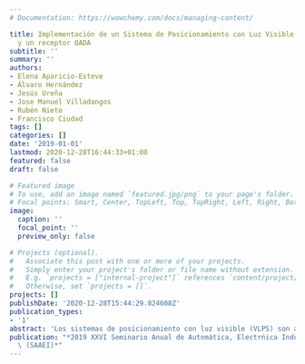 ```yaml
---
# Documentation: https://wowchemy.com/docs/managing-content/

title: Implementación de un Sistema de Posicionamiento con Luz Visible basado en focos LEDs
  y un receptor QADA
subtitle: ''
summary: ''
authors:
- Elena Aparicio-Esteve
- Álvaro Hernández
- Jesús Ureña
- Jose Manuel Villadangos
- Rubén Nieto
- Francisco Ciudad
tags: []
categories: []
date: '2019-01-01'
lastmod: 2020-12-28T16:44:33+01:00
featured: false
draft: false

# Featured image
# To use, add an image named `featured.jpg/png` to your page's folder.
# Focal points: Smart, Center, TopLeft, Top, TopRight, Left, Right, BottomLeft, Bottom, BottomRight.
image:
  caption: ''
  focal_point: ''
  preview_only: false

# Projects (optional).
#   Associate this post with one or more of your projects.
#   Simply enter your project's folder or file name without extension.
#   E.g. `projects = ["internal-project"]` references `content/project/deep-learning/index.md`.
#   Otherwise, set `projects = []`.
projects: []
publishDate: '2020-12-28T15:44:29.824608Z'
publication_types:
- '1'
abstract: 'Los sistemas de posicionamiento con luz visible (VLPS) son actualmente una alternativa viable que ha comenzado a expandirse debido a su bajo coste, fácil integración en el entorno de trabajo y ausencia de riesgo para la salud. Su auge se encuentra en parte motivado por la reciente aparición de multitud de aplicaciones y servicios basados en la localización en espacios interiores. Este trabajo se centra en el diseño e implementación de un sistema local VLPS basado en un fotorreceptor QADA y cuatro focos LEDs, donde se analiza el comportamiento del array de fotodiodos empleado, así como de los transmisores en distintos puntos del volumen. El sistema propuesto utiliza medidas del ángulo de llegada para estimar la posición del receptor a partir de la codificación empleada al transmitir. El sistema ha sido validado en distintas posiciones de un volumen 2x2x2 m obteniendo errores inferiores a los 7 cm.'
publication: "*2019 XXVI Seminario Anual de Automática, Electrńica Industrial e Instrumentación\
  \ (SAAEI)*"
---
```

